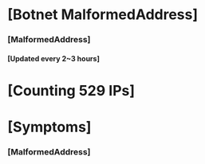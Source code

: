 # [Botnet MalformedAddress]
### [MalformedAddress]
#### [Updated every 2~3 hours]

# [Counting 529 IPs]

# [Symptoms] 
###   [MalformedAddress]
